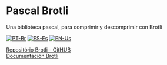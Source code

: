 # Pascal Brotli

Una biblioteca pascal, para comprimir y descomprimir con Brotli

[![PT-Br](https://img.shields.io/badge/Traduzir-PT--BR-blue)](./READMEPT.md)
[![ES-Es](https://img.shields.io/badge/Traduzir-ES--ES-blue)](./READMEES.md)
[![EN-Us](https://img.shields.io/badge/Traduzir-EN--US-blue)](./README.md)

[Repositório Brotli - GitHUB](https://github.com/google/brotli/tree/master)  
[Documentación Brotli](https://www.brotli.org)
